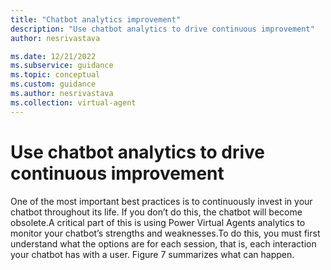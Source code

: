 ```yaml
---
title: "Chatbot analytics improvement"
description: "Use chatbot analytics to drive continuous improvement"
author: nesrivastava

ms.date: 12/21/2022
ms.subservice: guidance
ms.topic: conceptual
ms.custom: guidance
ms.author: nesrivastava
ms.collection: virtual-agent
---
```


# Use chatbot analytics to drive continuous improvement
One of the most important best practices is to continuously invest in your chatbot throughout its life. If you don’t do this, the chatbot will become obsolete.A critical part of this is using Power Virtual Agents analytics to monitor your chatbot’s strengths and weaknesses.To do this, you must first understand what the options are for each session, that is, each interaction your chatbot has with a user. Figure 7 summarizes what can happen.